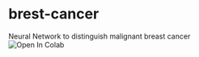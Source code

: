 # brest-cancer
Neural Network to distinguish malignant breast cancer\
![Open In Colab](https://colab.research.google.com/assets/colab-badge.svg)
